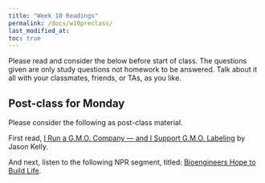 ```yaml
---
title: "Week 10 Readings"
permalink: /docs/w10preclass/
last_modified_at:
toc: true
---
```



Please read and consider the below before start of class. The questions given are only study questions not homework to be answered. Talk about it all with your classmates, friends, or TAs, as you like.

## Post-class for Monday

Please consider the following as post-class material. 

First read, [I Run a G.M.O. Company — and I Support G.M.O. Labeling](https://www.nytimes.com/2016/05/16/opinion/i-run-a-gmo-company-and-i-support-gmo-labeling.html) by Jason Kelly. 

And next, listen to the following NPR segment, titled: [Bioengineers Hope to Build Life](https://www.npr.org/templates/story/story.php?storyId=90025159).
